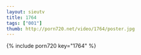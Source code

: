 ```yaml
--- 
layout: sieutv
title: 1764
tags: ["001"]
thumb: http://porn720.net/video/1764/poster.jpg
---
```

{% include porn720 key="1764" %} 

